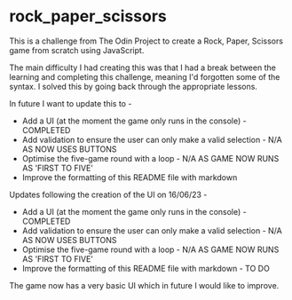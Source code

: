 # rock_paper_scissors

This is a challenge from The Odin Project to create a Rock, Paper, Scissors game from scratch using JavaScript.

The main difficulty I had creating this was that I had a break between the learning and completing this challenge, meaning I'd forgotten some of the syntax.  I solved this by going back through the appropriate lessons.

In future I want to update this to - 

- Add a UI (at the moment the game only runs in the console) - COMPLETED
- Add validation to ensure the user can only make a valid selection - N/A AS NOW USES BUTTONS
- Optimise the five-game round with a loop - N/A AS GAME NOW RUNS AS 'FIRST TO FIVE'
- Improve the formatting of this README file with markdown

Updates following the creation of the UI on 16/06/23 - 

- Add a UI (at the moment the game only runs in the console) - COMPLETED
- Add validation to ensure the user can only make a valid selection - N/A AS NOW USES BUTTONS
- Optimise the five-game round with a loop - N/A AS GAME NOW RUNS AS 'FIRST TO FIVE'
- Improve the formatting of this README file with markdown - TO DO

The game now has a very basic UI which in future I would like to improve.